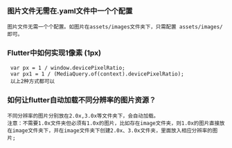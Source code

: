 ### 图片文件无需在.yaml文件中一个个配置
```
图片文件无需一个个配置。如图片在assets/images文件夹下，只需配置 assets/images/即可。
```


### Flutter中如何实现1像素 (1px)
```
 var px = 1 / window.devicePixelRatio;
 var px1 = 1 / (MediaQuery.of(context).devicePixelRatio);
 以上2种方式都可以
```

### 如何让flutter自动加载不同分辨率的图片资源？
```
不同分辨率的图片分别放在2.0x,3.0x等文件夹下，会自动加载。
注意：不需要1.0x文件夹但必须有1.0x的图片，比如存在image文件夹，则1.0x的图片直接放在image文件夹下，并在image文件夹下创建2.0x、3.0x文件夹，里面放入相应分辨率的图片;
```


